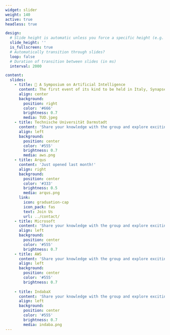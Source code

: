 ```yaml
---
widget: slider
weight: 140
active: true
headless: true

design:
  # Slide height is automatic unless you force a specific height (e.g. '400px')
  slide_height: ''
  is_fullscreen: true
  # Automatically transition through slides?
  loop: false
  # Duration of transition between slides (in ms)
  interval: 2000

content:
  slides:
    - title: 👋 A Symposium on Artificial Intelligence
      content: The first event of its kind to be held in Italy, Synapse features talks and poster sessions with globally voices in the field of AI.
      align: center
      background:
        position: right
        color: '#666'
        brightness: 0.7
        media: TUD.jpeg
    - title: Technische Universität Darmstadt
      content: 'Share your knowledge with the group and explore exciting new topics together!'
      align: left
      background:
        position: center
        color: '#555'
        brightness: 0.7
        media: aws.png
    - title: Arqus
      content: 'Just opened last month!'
      align: right
      background:
        position: center
        color: '#333'
        brightness: 0.5
        media: arqus.png
      link:
        icon: graduation-cap
        icon_pack: fas
        text: Join Us
        url: ../contact/
    - title: Microsoft
      content: 'Share your knowledge with the group and explore exciting new topics together!'
      align: left
      background:
        position: center
        color: '#555'
        brightness: 0.7         
    - title: AWS
      content: 'Share your knowledge with the group and explore exciting new topics together!'
      align: left
      background:
        position: center
        color: '#555'
        brightness: 0.7
                
    - title: IndabaX
      content: 'Share your knowledge with the group and explore exciting new topics together!'
      align: left
      background:
        position: center
        color: '#555'
        brightness: 0.7
        media: indaba.png
---
```


